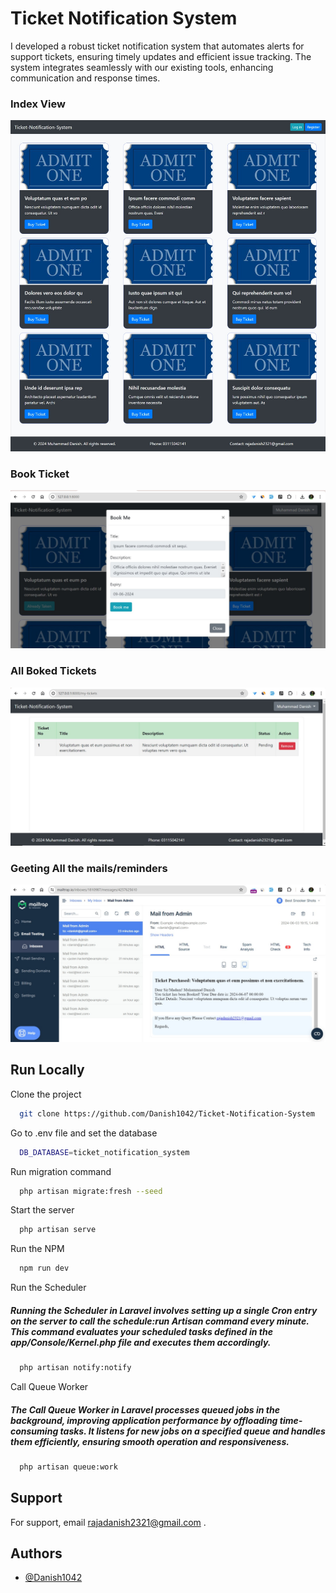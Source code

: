 
# Ticket Notification System

I developed a robust ticket notification system that automates alerts for support tickets, ensuring timely updates and efficient issue tracking. The system integrates seamlessly with our existing tools, enhancing communication and response times.

### Index View
![GitHub Logo](https://github.com/Danish1042/Ticket-Notification-System/blob/main/index%20snapshot.jpeg)

### Book Ticket
![GitHub Logo](https://github.com/Danish1042/Ticket-Notification-System/blob/main/Book%20Ticket%20Snapshot.jpeg)

### All Boked Tickets
![GitHub Logo](https://github.com/Danish1042/Ticket-Notification-System/blob/main/All%20Booked%20ticket%20snapshot.jpeg)

### Geeting All the mails/reminders
![GitHub Logo](https://github.com/Danish1042/Ticket-Notification-System/blob/main/mailtrap%20snapshot.jpeg)

## Run Locally

Clone the project

```bash
  git clone https://github.com/Danish1042/Ticket-Notification-System
```

Go to .env file and set the database

```bash
  DB_DATABASE=ticket_notification_system
```

Run migration command

```bash
  php artisan migrate:fresh --seed
```

Start the server

```bash
  php artisan serve
```
Run the NPM

```bash
  npm run dev
```
Run the Scheduler
##### Running the Scheduler in Laravel involves setting up a single Cron entry on the server to call the schedule:run Artisan command every minute. This command evaluates your scheduled tasks defined in the app/Console/Kernel.php file and executes them accordingly.
####
```bash
  php artisan notify:notify
```
Call Queue Worker
##### The Call Queue Worker in Laravel processes queued jobs in the background, improving application performance by offloading time-consuming tasks. It listens for new jobs on a specified queue and handles them efficiently, ensuring smooth operation and responsiveness.
####
```bash
  php artisan queue:work
```

## Support

For support, email rajadanish2321@gmail.com .


## Authors

- [@Danish1042](https://github.com/Danish1042)


 
